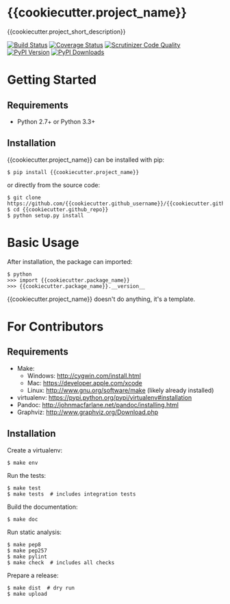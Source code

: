 {{cookiecutter.project_name}}
======
{{cookiecutter.project_short_description}}

[![Build Status](http://img.shields.io/travis/{{cookiecutter.github_username}}/{{cookiecutter.github_repo}}/master.svg)](https://travis-ci.org/{{cookiecutter.github_username}}/{{cookiecutter.github_repo}})
[![Coverage Status](http://img.shields.io/coveralls/{{cookiecutter.github_username}}/{{cookiecutter.github_repo}}/master.svg)](https://coveralls.io/r/{{cookiecutter.github_username}}/{{cookiecutter.github_repo}})
[![Scrutinizer Code Quality](http://img.shields.io/scrutinizer/g/{{cookiecutter.github_username}}/{{cookiecutter.github_repo}}.svg)](https://scrutinizer-ci.com/g/{{cookiecutter.github_username}}/{{cookiecutter.github_repo}}/?branch=master)
[![PyPI Version](http://img.shields.io/pypi/v/{{cookiecutter.project_name}}.svg)](https://pypi.python.org/pypi/{{cookiecutter.project_name}})
[![PyPI Downloads](http://img.shields.io/pypi/dm/{{cookiecutter.project_name}}.svg)](https://pypi.python.org/pypi/{{cookiecutter.project_name}})


Getting Started
===============

Requirements
------------

* Python 2.7+ or Python 3.3+

Installation
------------

{{cookiecutter.project_name}} can be installed with pip:

```
$ pip install {{cookiecutter.project_name}}
```

or directly from the source code:

```
$ git clone https://github.com/{{cookiecutter.github_username}}/{{cookiecutter.github_repo}}.git
$ cd {{cookiecutter.github_repo}}
$ python setup.py install
```

Basic Usage
===========

After installation, the package can imported:

```
$ python
>>> import {{cookiecutter.package_name}}
>>> {{cookiecutter.package_name}}.__version__
```

{{cookiecutter.project_name}} doesn't do anything, it's a template.

For Contributors
================

Requirements
------------

* Make:
    * Windows: http://cygwin.com/install.html
    * Mac: https://developer.apple.com/xcode
    * Linux: http://www.gnu.org/software/make (likely already installed)
* virtualenv: https://pypi.python.org/pypi/virtualenv#installation
* Pandoc: http://johnmacfarlane.net/pandoc/installing.html
* Graphviz: http://www.graphviz.org/Download.php

Installation
------------

Create a virtualenv:

```
$ make env
```

Run the tests:

```
$ make test
$ make tests  # includes integration tests
```

Build the documentation:

```
$ make doc
```

Run static analysis:

```
$ make pep8
$ make pep257
$ make pylint
$ make check  # includes all checks
```

Prepare a release:

```
$ make dist  # dry run
$ make upload
```
